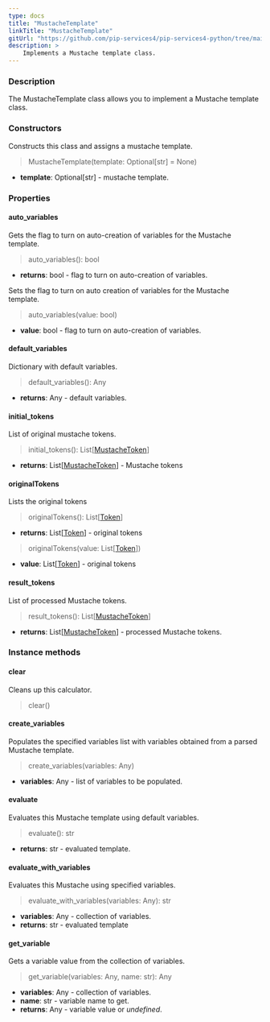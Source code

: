 ```yaml
---
type: docs
title: "MustacheTemplate"
linkTitle: "MustacheTemplate"
gitUrl: "https://github.com/pip-services4/pip-services4-python/tree/main/pip-services4-expressions-python"
description: > 
    Implements a Mustache template class.
---
```


### Description

The MustacheTemplate class allows you to implement a Mustache template class.

### Constructors
Constructs this class and assigns a mustache template.

> MustacheTemplate(template: Optional[str] = None)

- **template**: Optional[str] - mustache template.


### Properties

#### auto_variables
Gets the flag to turn on auto-creation of variables for the Mustache template.

> auto_variables(): bool

- **returns**: bool - flag to turn on auto-creation of variables.

Sets the flag to turn on auto creation of variables for the Mustache template.

> auto_variables(value: bool)

- **value**: bool - flag to turn on auto-creation of variables.

#### default_variables
Dictionary with default variables.

> default_variables(): Any

- **returns**: Any - default variables.

#### initial_tokens
List of original mustache tokens.

> initial_tokens(): List[[MustacheToken](../parsers/mustache_token)]

- **returns**: List[[MustacheToken](../parsers/mustache_token)] - Mustache tokens

#### originalTokens
Lists the original tokens
> originalTokens(): List[[Token](../../tokenizers/token)]

- **returns**: List[[Token](../../tokenizers/token)] - original tokens


> originalTokens(value: List[[Token](../../tokenizers/token)])

- **value**: List[[Token](../../tokenizers/token)] - original tokens

#### result_tokens
List of processed Mustache tokens.

> result_tokens(): List[[MustacheToken](../parsers/mustache_token)]

- **returns**: List[[MustacheToken](../parsers/mustache_token)] - processed Mustache tokens.


### Instance methods


#### clear
Cleans up this calculator.

> clear()

#### create_variables
Populates the specified variables list with variables obtained from a parsed Mustache template.

> create_variables(variables: Any)

- **variables**: Any - list of variables to be populated.

#### evaluate
Evaluates this Mustache template using default variables.

> evaluate(): str

- **returns**: str - evaluated template.

#### evaluate_with_variables
Evaluates this Mustache using specified variables.

> evaluate_with_variables(variables: Any): str

- **variables**: Any - collection of variables.
- **returns**: str - evaluated template

#### get_variable
Gets a variable value from the collection of variables.

> get_variable(variables: Any, name: str): Any

- **variables**: Any - collection of variables.
- **name**: str - variable name to get.
- **returns**: Any - variable value or *undefined*.
